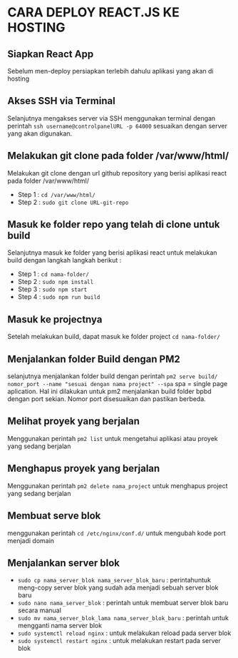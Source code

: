 # CARA DEPLOY REACT.JS KE HOSTING

## Siapkan React App
Sebelum men-deploy persiapkan terlebih dahulu aplikasi  yang akan di hosting

## Akses SSH via Terminal
Selanjutnya mengakses server via SSH menggunakan terminal dengan perintah `ssh username@controlpanelURL -p 64000` sesuaikan dengan server yang akan digunakan.

## Melakukan git clone pada folder /var/www/html/
Melakukan git clone dengan url github repository yang berisi aplikasi react pada folder /var/www/html/ 
- Step 1 : `cd /var/www/html/`
- Step 2 : `sudo git clone URL-git-repo`

## Masuk ke folder repo yang telah di clone untuk build
Selanjutnya masuk ke folder yang berisi aplikasi react untuk melakukan build dengan langkah langkah berikut :
- Step 1 : `cd nama-folder/`
- Step 2 : `sudo npm install`
- Step 3 : `sudo npm start`
- Step 4 : `sudo npm run build`

## Masuk ke projectnya
Setelah melakukan build, dapat masuk ke folder project `cd nama-folder/` 

## Menjalankan folder Build dengan PM2
selanjutnya menjalankan folder build dengan perintah `pm2 serve build/ nomor_port --name "sesuai dengan nama project" --spa` spa = single page aplication. Hal ini dilakukan untuk pm2 menjalankan build folder bpbd dengan port sekian. Nomor port disesuaikan dan pastikan berbeda.

## Melihat proyek yang berjalan
Menggunakan perintah `pm2 list` untuk mengetahui aplikasi atau proyek yang sedang berjalan

## Menghapus proyek yang berjalan
Menggunakan perintah `pm2 delete nama_project` untuk menghapus project yang sedang berjalan

## Membuat serve blok 
menggunakan perintah `cd /etc/nginx/conf.d/` untuk mengubah kode port menjadi domain

## Menjalankan server blok
- `sudo cp nama_server_blok nama_server_blok_baru` : perintahuntuk meng-copy server blok yang sudah ada menjadi sebuah server blok baru
- `sudo nano nama_server_blok` : perintah untuk membuat server blok baru secara manual
- `sudo mv nama_server_blok_lama nama_server_blok_baru` : perintah untuk mengganti nama server blok
- `sudo systemctl reload nginx` : untuk melakukan reload pada server blok
- `sudo systemctl restart nginx` : untuk melakukan restart pada server blok
